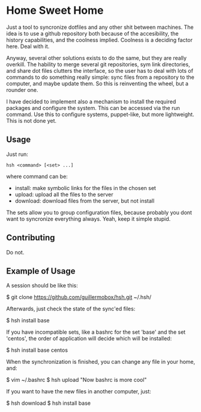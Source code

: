 Home Sweet Home
===============

Just a tool to syncronize dotfiles and any other shit between machines. The
idea is to use a github repository both because of the accesibility, the
history capabilities, and the coolness implied.  Coolness is a deciding factor
here. Deal with it.

Anyway, several other solutions exists to do the same, but they are really
overkill. The hability to merge several git repositories, sym link directories,
and share dot files clutters the interface, so the user has to deal with lots
of commands to do something really simple: sync files from a repository to the
computer, and maybe update them. So this is reinventing the wheel, but a
rounder one.

I have decided to implement also a mechanism to install the required packages
and configure the system. This can be accessed via the run command. Use this to
configure systems, puppet-like, but more lightweight. This is not done yet.

Usage
-----

Just run:

    hsh <command> [<set> ...]

where command can be:

  * install: make symbolic links for the files in the chosen set
  * upload: upload all the files to the server
  * download: download files from the server, but not install

The sets allow you to group configuration files, because probably you dont
want to syncronize everything always. Yeah, keep it simple stupid.

Contributing
------------

Do not.

Example of Usage
----------------

A session should be like this:

$ git clone https://github.com/guillermobox/hsh.git ~/.hsh/

Afterwards, just check the state of the sync'ed files:

$ hsh install base

If you have incompatible sets, like a bashrc for the set 'base' and the set
'centos', the order of application will decide which will be installed:

$ hsh install base centos

When the synchronization is finished, you can change any file in your home,
and:

$ vim ~/.bashrc
$ hsh upload "Now bashrc is more cool"

If you want to have the new files in another computer, just:

$ hsh download
$ hsh install base
